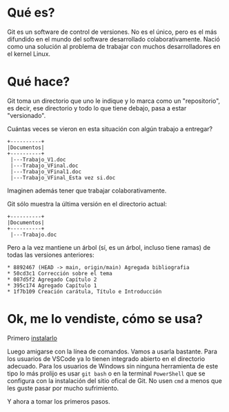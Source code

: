 # Qué es?

Git es un software de control de versiones. No es el único, pero es el más
difundido en el mundo del software desarrollado colaborativamente. Nació como
una solución al problema de trabajar con muchos desarrolladores en el kernel
Linux.

# Qué hace?

Git toma un directorio que uno le indique y lo marca como un "repositorio",
es decir, ese directorio y todo lo que tiene debajo, pasa a estar "versionado".

Cuántas veces se vieron en esta situación con algún trabajo a entregar?
```
+----------+
|Documentos|
+----------+
 |---Trabajo_V1.doc
 |---Trabajo_VFinal.doc
 |---Trabajo_VFinal1.doc
 |---Trabajo_VFinal_Esta vez si.doc
```

Imaginen además tener que trabajar colaborativamente.

Git sólo muestra la última versión en el directorio actual:
```
+----------+
|Documentos|
+----------+
 |---Trabajo.doc
```

Pero a la vez mantiene un árbol (sí, es un árbol, incluso tiene ramas) de
todas las versiones anteriores:

```
* 8892467 (HEAD -> main, origin/main) Agregada bibliografia
* 50cd3c1 Corrección sobre el tema
* 087d5f2 Agregado Capítulo 2
* 395c174 Agregado Capítulo 1
* 1f7b109 Creación carátula, Título e Introducción
```

# Ok, me lo vendiste, cómo se usa?

Primero [instalarlo](https://git-scm.com/book/es/v2/Inicio---Sobre-el-Control-de-Versiones-Instalaci%C3%B3n-de-Git)

Luego amigarse con la línea de comandos. Vamos a usarla bastante. Para los
usuarios de VSCode ya lo tienen integrado abierto en el directorio adecuado.
Para los usuarios de Windows sin ninguna herramienta de este tipo lo más
prolijo es usar `git bash` o en la terminal `PowerShell` que se configura con
la instalación del sitio ofical de Git. No usen `cmd` a menos que les guste
pasar por mucho sufrimiento.

Y ahora a tomar los primeros pasos.
